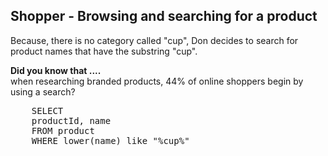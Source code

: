 ## Shopper - Browsing and searching for a product
 
Because, there is no category called "cup", Don decides to search for product names that have the substring "cup".

<b>Did you know that ....</b><br/>
when researching branded products, 44% of online shoppers begin by using a search?

<pre id="example">
    SELECT 
	productId, name
	FROM product
	WHERE lower(name) like "%cup%"
</pre>

